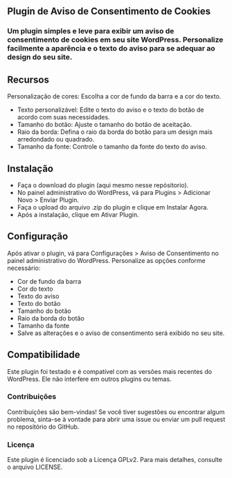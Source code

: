 ## Plugin de Aviso de Consentimento de Cookies
### Um plugin simples e leve para exibir um aviso de consentimento de cookies em seu site WordPress. Personalize facilmente a aparência e o texto do aviso para se adequar ao design do seu site.

## Recursos

Personalização de cores: Escolha a cor de fundo da barra e a cor do texto.
* Texto personalizável: Edite o texto do aviso e o texto do botão de acordo com suas necessidades.
* Tamanho do botão: Ajuste o tamanho do botão de aceitação.
* Raio da borda: Defina o raio da borda do botão para um design mais arredondado ou quadrado.
* Tamanho da fonte: Controle o tamanho da fonte do texto do aviso.

## Instalação
* Faça o download do plugin (aqui mesmo nesse repósitorio).
* No painel administrativo do WordPress, vá para Plugins > Adicionar Novo > Enviar Plugin.
* Faça o upload do arquivo .zip do plugin e clique em Instalar Agora.
* Após a instalação, clique em Ativar Plugin.

## Configuração
Após ativar o plugin, vá para Configurações > Aviso de Consentimento no painel administrativo do WordPress.
Personalize as opções conforme necessário:
* Cor de fundo da barra
* Cor do texto
* Texto do aviso
* Texto do botão
* Tamanho do botão
* Raio da borda do botão
* Tamanho da fonte
* Salve as alterações e o aviso de consentimento será exibido no seu site.

## Compatibilidade
Este plugin foi testado e é compatível com as versões mais recentes do WordPress. Ele não interfere em outros plugins ou temas.

### Contribuições
Contribuições são bem-vindas! Se você tiver sugestões ou encontrar algum problema, sinta-se à vontade para abrir uma issue ou enviar um pull request no repositório do GitHub.

### Licença
Este plugin é licenciado sob a Licença GPLv2. Para mais detalhes, consulte o arquivo LICENSE.
